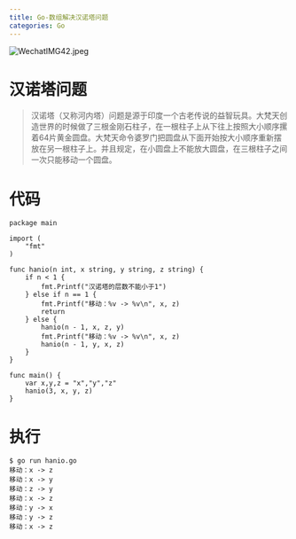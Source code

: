 ```yaml
---
title: Go-数组解决汉诺塔问题
categories: Go
---
```

![WechatIMG42.jpeg](https://upload-images.jianshu.io/upload_images/15325592-23fa3d7509d5b38c.jpeg?imageMogr2/auto-orient/strip%7CimageView2/2/w/1240)
<!-- more -->
#  汉诺塔问题

> 汉诺塔（又称河内塔）问题是源于印度一个古老传说的益智玩具。大梵天创造世界的时候做了三根金刚石柱子，在一根柱子上从下往上按照大小顺序摞着64片黄金圆盘。大梵天命令婆罗门把圆盘从下面开始按大小顺序重新摆放在另一根柱子上。并且规定，在小圆盘上不能放大圆盘，在三根柱子之间一次只能移动一个圆盘。

#  代码

```
package main

import (
    "fmt"
)

func hanio(n int, x string, y string, z string) {
    if n < 1 {
        fmt.Printf("汉诺塔的层数不能小于1")
    } else if n == 1 {
        fmt.Printf("移动：%v -> %v\n", x, z)
        return
    } else {
        hanio(n - 1, x, z, y)
        fmt.Printf("移动：%v -> %v\n", x, z)
        hanio(n - 1, y, x, z)
    }
}

func main() {
    var x,y,z = "x","y","z"
    hanio(3, x, y, z)
}
```

#  执行

```
$ go run hanio.go
移动：x -> z
移动：x -> y
移动：z -> y
移动：x -> z
移动：y -> x
移动：y -> z
移动：x -> z
```
